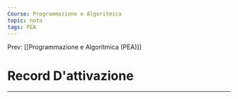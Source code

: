 ```yaml
---
Course: Programmazione e Algoritmica
topic: nota
tags: PEA
---
```


Prev: [[Programmazione e Algoritmica (PEA)]]

# Record D'attivazione
---
